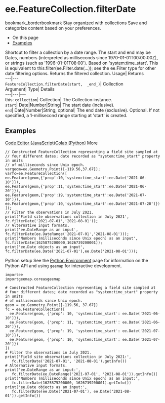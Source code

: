  
#  ee.FeatureCollection.filterDate
bookmark_borderbookmark Stay organized with collections  Save and categorize content based on your preferences.
  * On this page
  * [Examples](https://developers.google.com/earth-engine/apidocs/ee-featurecollection-filterdate#examples)


Shortcut to filter a collection by a date range. The start and end may be Dates, numbers (interpreted as milliseconds since 1970-01-01T00:00:00Z), or strings (such as '1996-01-01T08:00'). Based on 'system:time_start'. 
This is equivalent to this.filter(ee.Filter.date(...)); see the ee.Filter type for other date filtering options.
Returns the filtered collection.
Usage| Returns  
---|---  
`FeatureCollection.filterDate(start,  _end_)`| Collection  
Argument| Type| Details  
---|---|---  
this: `collection`| Collection| The Collection instance.  
`start`| Date|Number|String| The start date (inclusive).  
`end`| Date|Number|String, optional| The end date (exclusive). Optional. If not specified, a 1-millisecond range starting at 'start' is created.  
## Examples
[Code Editor (JavaScript)](https://developers.google.com/earth-engine/apidocs/ee-featurecollection-filterdate#code-editor-javascript-sample)[Colab (Python)](https://developers.google.com/earth-engine/apidocs/ee-featurecollection-filterdate#colab-python-sample) More
```
// Constructed FeatureCollection representing a field site sampled at
// four different dates; date recorded as "system:time_start" property in units
// of milliseconds since Unix epoch.
vargeom=ee.Geometry.Point([-119.56,37.67]);
varfc=ee.FeatureCollection([
ee.Feature(geom,{'prop':10,'system:time_start':ee.Date('2021-06-10')}),
ee.Feature(geom,{'prop':11,'system:time_start':ee.Date('2021-06-20')}),
ee.Feature(geom,{'prop':19,'system:time_start':ee.Date('2021-07-10')}),
ee.Feature(geom,{'prop':10,'system:time_start':ee.Date('2021-07-20')})
]);
// Filter the observations in July 2021.
print('Field site observations collection in July 2021',
fc.filterDate('2021-07-01','2021-08-01'));
// Alternative input formats.
print('ee.DateRange as an input',
fc.filterDate(ee.DateRange('2021-07-01','2021-08-01')));
print('Numbers (milliseconds since Unix epoch) as an input',
fc.filterDate(1625875200000,1626739200001));
print('ee.Date objects as an input',
fc.filterDate(ee.Date('2021-07-01'),ee.Date('2021-08-01')));
```
Python setup
See the [ Python Environment](https://developers.google.com/earth-engine/guides/python_install) page for information on the Python API and using `geemap` for interactive development.
```
importee
importgeemap.coreasgeemap
```
```
# Constructed FeatureCollection representing a field site sampled at
# four different dates; date recorded as "system:time_start" property in units
# of milliseconds since Unix epoch.
geom = ee.Geometry.Point([-119.56, 37.67])
fc = ee.FeatureCollection([
  ee.Feature(geom, {'prop': 10, 'system:time_start': ee.Date('2021-06-10')}),
  ee.Feature(geom, {'prop': 11, 'system:time_start': ee.Date('2021-06-20')}),
  ee.Feature(geom, {'prop': 19, 'system:time_start': ee.Date('2021-07-10')}),
  ee.Feature(geom, {'prop': 10, 'system:time_start': ee.Date('2021-07-20')})
])
# Filter the observations in July 2021.
print('Field site observations collection in July 2021:',
   fc.filterDate('2021-07-01', '2021-08-01').getInfo())
# Alternative input formats.
print('ee.DateRange as an input:',
   fc.filterDate(ee.DateRange('2021-07-01', '2021-08-01')).getInfo())
print('Numbers (milliseconds since Unix epoch) as an input:',
   fc.filterDate(1625875200000, 1626739200001).getInfo())
print('ee.Date objects as an input:',
   fc.filterDate(ee.Date('2021-07-01'), ee.Date('2021-08-01')).getInfo())
```

